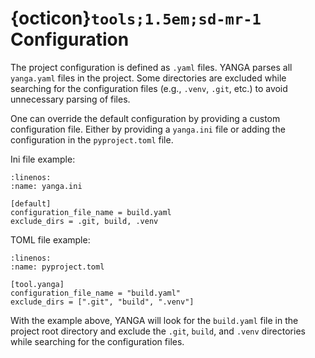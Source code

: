 # {octicon}`tools;1.5em;sd-mr-1` Configuration

The project configuration is defined as `.yaml` files.
YANGA parses all `yanga.yaml` files in the project.
Some directories are excluded while searching for the configuration files (e.g., `.venv`, `.git`, etc.) to avoid unnecessary parsing of files.

One can override the default configuration by providing a custom configuration file. Either by providing a `yanga.ini` file or adding the configuration in the `pyproject.toml` file.

Ini file example:

```{code-block} ini
:linenos:
:name: yanga.ini

[default]
configuration_file_name = build.yaml
exclude_dirs = .git, build, .venv
```

TOML file example:

```{code-block} toml
:linenos:
:name: pyproject.toml

[tool.yanga]
configuration_file_name = "build.yaml"
exclude_dirs = [".git", "build", ".venv"]
```

With the example above, YANGA will look for the `build.yaml` file in the project root directory and exclude the `.git`, `build`, and `.venv` directories while searching for the configuration files.
